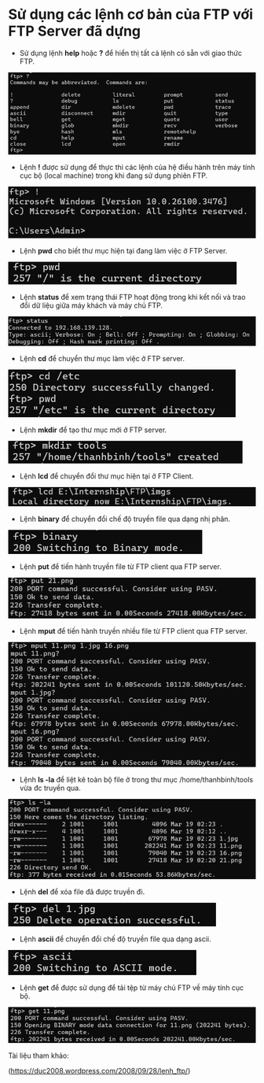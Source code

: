 # Sử dụng các lệnh cơ bản của FTP với FTP Server đã dựng
- Sử dụng lệnh **help** hoặc **?** để hiển thị tất cả lệnh có sẵn với giao thức FTP.

![](../imgs/21.png)

- Lệnh **!** được sử dụng để thực thi các lệnh của hệ điều hành trên máy tính cục bộ (local machine) trong khi đang sử dụng phiên FTP.

![](../imgs/23.png)

- Lệnh **pwd** cho biết thư mục hiện tại đang làm việc ở FTP Server.

![](../imgs/24.png)

- Lệnh **status** để xem trạng thái FTP hoạt động trong khi kết nối và trao đổi dữ liệu giữa máy khách và máy chủ FTP.

![](../imgs/25.png)

- Lệnh **cd** để chuyển thư mục làm việc ở FTP server.

![](../imgs/26.png)

- Lệnh **mkdir** để tạo thư mục mới ở FTP server.

![](../imgs/27.png)

- Lệnh **lcd** để chuyển đổi thư mục hiện tại ở FTP Client.

![](../imgs/28.png)

- Lệnh **binary** để chuyển đổi chế độ truyền file qua dạng nhị phân.

![](../imgs/29.png)

- Lệnh **put** để tiến hành truyền file từ FTP client qua FTP server.

![](../imgs/30.png)

- Lệnh **mput** để tiến hành truyền nhiều file từ FTP client qua FTP server.

![](../imgs/31.png)

- Lệnh **ls -la** để liệt kê toàn bộ file ở trong thư mục /home/thanhbinh/tools vừa đc truyền qua.

![](../imgs/32.png)

- Lệnh **del** để xóa file đã được truyền đi.

![](../imgs/33.png)

- Lệnh **ascii** để chuyển đổi chế độ truyền file qua dạng ascii.

![](../imgs/34.png)

- Lệnh **get** để được sử dụng để tải tệp từ máy chủ FTP về máy tính cục bộ.

![](../imgs/35.png)

Tài liệu tham khảo:

(https://duc2008.wordpress.com/2008/09/28/lenh_ftp/)
